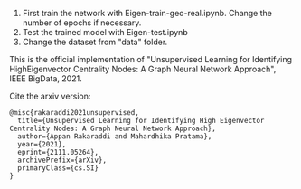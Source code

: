 1. First train the network with Eigen-train-geo-real.ipynb. Change the number of epochs if necessary.
2. Test the trained model with Eigen-test.ipynb
3. Change the dataset from "data" folder.


This is the official implementation of "Unsupervised Learning for Identifying HighEigenvector Centrality Nodes: A Graph Neural Network Approach", IEEE BigData, 2021.

Cite the arxiv version:

    @misc{rakaraddi2021unsupervised,
      title={Unsupervised Learning for Identifying High Eigenvector Centrality Nodes: A Graph Neural Network Approach}, 
      author={Appan Rakaraddi and Mahardhika Pratama},
      year={2021},
      eprint={2111.05264},
      archivePrefix={arXiv},
      primaryClass={cs.SI}
    }
